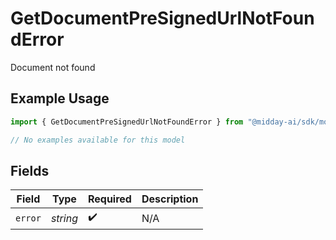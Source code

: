 # GetDocumentPreSignedUrlNotFoundError

Document not found

## Example Usage

```typescript
import { GetDocumentPreSignedUrlNotFoundError } from "@midday-ai/sdk/models/errors";

// No examples available for this model
```

## Fields

| Field              | Type               | Required           | Description        |
| ------------------ | ------------------ | ------------------ | ------------------ |
| `error`            | *string*           | :heavy_check_mark: | N/A                |